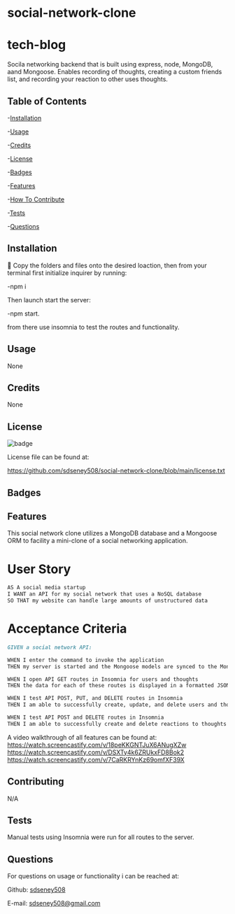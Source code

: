 # social-network-clone

# tech-blog
Socila networking backend that is built using express, node, MongoDB, aand Mongoose.  Enables recording of thoughts, creating a custom friends list, and recording your reaction to other uses thoughts.

## Table of Contents
 -[Installation](#installation)

 -[Usage](#usage)

 -[Credits](#credits)

 -[License](#license)

 -[Badges](#badges)

 -[Features](#features)

 -[How To Contribute](#contributing)

 -[Tests](#tests)

 -[Questions](#questions)


 ## Installation
 💾 Copy the folders and files onto the desired loaction, then from your terminal first initialize inquirer by running: 
 
 -npm i

 Then launch start the server:

 -npm start.

from there use insomnia to test the routes and functionality.

 ## Usage
 None

 ## Credits
 None

 ## License
 ![badge](https://img.shields.io/badge/license-MIT-blue)

License file can be found at:  

https://github.com/sdseney508/social-network-clone/blob/main/license.txt

 ## Badges

 ## Features
This social network clone utilizes a MongoDB database and a Mongoose ORM to facility a mini-clone of a social networking application.

# User Story

```md
AS A social media startup
I WANT an API for my social network that uses a NoSQL database
SO THAT my website can handle large amounts of unstructured data
```

# Acceptance Criteria

```md
GIVEN a social network API:

WHEN I enter the command to invoke the application
THEN my server is started and the Mongoose models are synced to the MongoDB database

WHEN I open API GET routes in Insomnia for users and thoughts
THEN the data for each of these routes is displayed in a formatted JSON

WHEN I test API POST, PUT, and DELETE routes in Insomnia
THEN I am able to successfully create, update, and delete users and thoughts in my database

WHEN I test API POST and DELETE routes in Insomnia
THEN I am able to successfully create and delete reactions to thoughts and add and remove friends to a user’s friend list
```
 
A video walkthrough of all features can be found at:    
https://watch.screencastify.com/v/18peKKGNTJuX6ANugXZw
https://watch.screencastify.com/v/DSXTy4k6ZRUkxFD8Bok2
https://watch.screencastify.com/v/7CaRKRYnKz69omfXF39X

 ## Contributing 
 N/A

 ## Tests
Manual tests using Insomnia were run for all routes to the server.  

 ## Questions
For questions on usage or functionality i can be reached at:

Github: [sdseney508](https://github.com/sdseney508)

E-mail: sdseney508@gmail.com